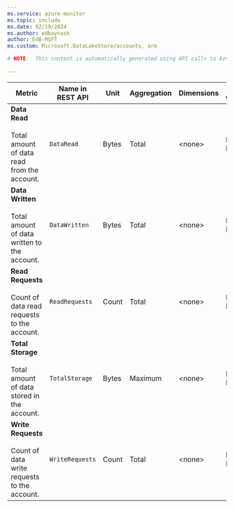 ```yaml
---
ms.service: azure-monitor
ms.topic: include
ms.date: 02/19/2024
ms.author: edbaynash
author: EdB-MSFT
ms.custom: Microsoft.DataLakeStore/accounts, arm

# NOTE:  This content is automatically generated using API calls to Azure. Any edits made on these files will be overwritten in the next run of the script. 
 
---
```



|Metric|Name in REST API|Unit|Aggregation|Dimensions|Time Grains|DS Export|
|---|---|---|---|---|---|---|
|**Data Read**<br><br>Total amount of data read from the account. |`DataRead` |Bytes |Total |\<none\>|PT1M, PT1H |Yes|
|**Data Written**<br><br>Total amount of data written to the account. |`DataWritten` |Bytes |Total |\<none\>|PT1M, PT1H |Yes|
|**Read Requests**<br><br>Count of data read requests to the account. |`ReadRequests` |Count |Total |\<none\>|PT1M, PT1H |Yes|
|**Total Storage**<br><br>Total amount of data stored in the account. |`TotalStorage` |Bytes |Maximum |\<none\>|PT1M, PT1H |Yes|
|**Write Requests**<br><br>Count of data write requests to the account. |`WriteRequests` |Count |Total |\<none\>|PT1M, PT1H |Yes|